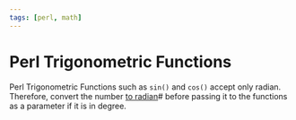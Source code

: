 ```yaml
---
tags: [perl, math]
---
```


# Perl Trigonometric Functions

Perl Trigonometric Functions such as `sin()` and `cos()` accept only radian.
Therefore, convert the number [to radian](202207211942.md)# before passing it to
the functions as a parameter if it is in degree.
